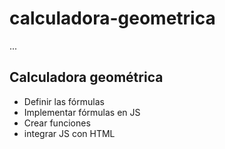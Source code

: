 # calculadora-geometrica

...
## Calculadora geométrica

- Definir las fórmulas
- Implementar fórmulas en JS
- Crear funciones
- integrar JS con HTML
